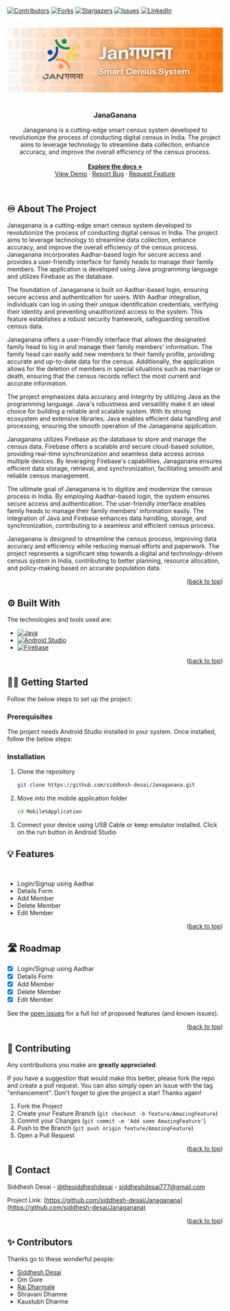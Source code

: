 <a name="readme-top"></a>

[![Contributors][contributors-shield]][contributors-url]
[![Forks][forks-shield]][forks-url]
[![Stargazers][stars-shield]][stars-url]
[![Issues][issues-shield]][issues-url]
[![LinkedIn][linkedin-shield]][linkedin-url]

<!-- PROJECT LOGO -->
<br/>
<div align="center">
  <a href="https://github.com/siddhesh-desai/Janaganana">
    <img src="images/Janaganana-logo.png" alt="Logo">
  </a>
    <br>
    <br>

  <h3 align="center"><b>JanaGanana</b></h3>

  <p align="center">
    Janaganana is a cutting-edge smart census system developed to revolutionize the process of conducting digital census in India. The project aims to leverage technology to streamline data collection, enhance accuracy, and improve the overall efficiency of the census process.
    <br />
    <br>
    <a href="https://github.com/siddhesh-desai/Janaganana"><strong>Explore the docs »</strong></a>
    <br />
    <a href="https://github.com/siddhesh-desai/Janaganana">View Demo</a>
    ·
    <a href="https://github.com/siddhesh-desai/Janaganana/issues">Report Bug</a>
    ·
    <a href="https://github.com/siddhesh-desai/Janaganana/issues">Request Feature</a>

  </p>
</div>

<!-- ABOUT THE PROJECT -->
<br>

## ♾️ About The Project

Janaganana is a cutting-edge smart census system developed to revolutionize the process of conducting digital census in India. The project aims to leverage technology to streamline data collection, enhance accuracy, and improve the overall efficiency of the census process. Janaganana incorporates Aadhar-based login for secure access and provides a user-friendly interface for family heads to manage their family members. The application is developed using Java programming language and utilizes Firebase as the database.

The foundation of Janaganana is built on Aadhar-based login, ensuring secure access and authentication for users. With Aadhar integration, individuals can log in using their unique identification credentials, verifying their identity and preventing unauthorized access to the system. This feature establishes a robust security framework, safeguarding sensitive census data.

Janaganana offers a user-friendly interface that allows the designated family head to log in and manage their family members' information. The family head can easily add new members to their family profile, providing accurate and up-to-date data for the census. Additionally, the application allows for the deletion of members in special situations such as marriage or death, ensuring that the census records reflect the most current and accurate information.

The project emphasizes data accuracy and integrity by utilizing Java as the programming language. Java's robustness and versatility make it an ideal choice for building a reliable and scalable system. With its strong ecosystem and extensive libraries, Java enables efficient data handling and processing, ensuring the smooth operation of the Janaganana application.

Janaganana utilizes Firebase as the database to store and manage the census data. Firebase offers a scalable and secure cloud-based solution, providing real-time synchronization and seamless data access across multiple devices. By leveraging Firebase's capabilities, Janaganana ensures efficient data storage, retrieval, and synchronization, facilitating smooth and reliable census management.

The ultimate goal of Janaganana is to digitize and modernize the census process in India. By employing Aadhar-based login, the system ensures secure access and authentication. The user-friendly interface enables family heads to manage their family members' information easily. The integration of Java and Firebase enhances data handling, storage, and synchronization, contributing to a seamless and efficient census process.

Janaganana is designed to streamline the census process, improving data accuracy and efficiency while reducing manual efforts and paperwork. The project represents a significant step towards a digital and technology-driven census system in India, contributing to better planning, resource allocation, and policy-making based on accurate population data.

<p align="right">(<a href="#readme-top">back to top</a>)</p>

## ⚙️ Built With

The technologies and tools used are:

- [![Java][java]][java-url]
- [![Android Studio][android]][android-url]
- [![Firebase][firebase]][firebase-url]

<p align="right">(<a href="#readme-top">back to top</a>)</p>

<!-- GETTING STARTED -->

## 🧑‍💻 Getting Started

Follow the below steps to set up the project:

### Prerequisites

The project needs Android Studio installed in your system. Once installed, follow the below steps:

### Installation

1. Clone the repository

   ```sh
   git clone https://github.com/siddhesh-desai/Janaganana.git
   ```

2. Move into the mobile application folder

   ```sh
   cd Mobile%Application
   ```

3. Connect your device using USB Cable or keep emulator installed. Click on the run button in Android Studio

## 💡 Features

<br>

- Login/Signup using Aadhar
- Details Form
- Add Member
- Delete Member
- Edit Member

<p align="right">(<a href="#readme-top">back to top</a>)</p>

<!-- ROADMAP -->

## 🛣️ Roadmap

- [x] Login/Signup using Aadhar
- [x] Details Form
- [x] Add Member
- [x] Delete Member
- [x] Edit Member

See the [open issues](https://github.com/siddhesh-desai/Janaganana/issues) for a full list of proposed features (and known issues).

<p align="right">(<a href="#readme-top">back to top</a>)</p>

<!-- CONTRIBUTING -->

## 👣 Contributing

Any contributions you make are **greatly appreciated**.

If you have a suggestion that would make this better, please fork the repo and create a pull request. You can also simply open an issue with the tag "enhancement".
Don't forget to give the project a star! Thanks again!

1. Fork the Project
2. Create your Feature Branch (`git checkout -b feature/AmazingFeature`)
3. Commit your Changes (`git commit -m 'Add some AmazingFeature'`)
4. Push to the Branch (`git push origin feature/AmazingFeature`)
5. Open a Pull Request

<p align="right">(<a href="#readme-top">back to top</a>)</p>

<!-- CONTACT -->

## 📧 Contact

Siddhesh Desai - [@thesiddheshdesai](https://www.linkedin.com/in/thesiddheshdesai/) - siddheshdesai777@gmail.com

Project Link: [https://github.com/siddhesh-desai/Janaganana](https://github.com/siddhesh-desai/Janaganana)

<p align="right">(<a href="#readme-top">back to top</a>)</p>

## ✨ Contributors

Thanks go to these wonderful people:

- [Siddhesh Desai](https://github.com/siddhesh-desai/)
- Om Gore
- [Raj Dharmale](https://github.com/RajDharmale/)
- Shravani Dhamne
- Kaustubh Dharme

[contributors-shield]: https://img.shields.io/github/contributors/siddhesh-desai/Janaganana.svg?style=for-the-badge
[contributors-url]: https://github.com/siddhesh-desai/Janaganana/graphs/contributors
[forks-shield]: https://img.shields.io/github/forks/siddhesh-desai/Janaganana.svg?style=for-the-badge
[forks-url]: https://github.com/siddhesh-desai/Janaganana/network/members
[stars-shield]: https://img.shields.io/github/stars/siddhesh-desai/Janaganana.svg?style=for-the-badge
[stars-url]: https://github.com/siddhesh-desai/Janaganana/stargazers
[issues-shield]: https://img.shields.io/github/issues/siddhesh-desai/Janaganana.svg?style=for-the-badge
[issues-url]: https://github.com/siddhesh-desai/Janaganana/issues
[license-shield]: https://img.shields.io/github/license/siddhesh-desai/Janaganana.svg?style=for-the-badge
[license-url]: https://github.com/siddhesh-desai/Janaganana/blob/master/LICENSE.txt
[linkedin-shield]: https://img.shields.io/badge/-LinkedIn-black.svg?style=for-the-badge&logo=linkedin&colorB=555
[linkedin-url]: https://linkedin.com/in/thesiddheshdesai
[java]: https://img.shields.io/badge/Java-000000?style=for-the-badge&logo=java&logoColor=white
[java-url]: https://docs.oracle.com/en/java/
[android]: https://img.shields.io/badge/Android-0769AD?style=for-the-badge&logo=android&logoColor=white
[android-url]: https://developer.android.com/docs
[firebase]: https://img.shields.io/badge/Firebase-20232A?style=for-the-badge&logo=firebase&logoColor=61DAFB
[firebase-url]: https://firebase.google.com/docs/
